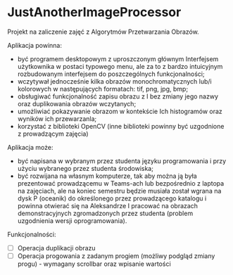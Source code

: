 ﻿# JustAnotherImageProcessor

Projekt na zaliczenie zajęć z Algorytmów Przetwarzania Obrazów.

Aplikacja powinna: 
- być programem desktopowym z uproszczonym głównym Interfejsem użytkownika w postaci typowego menu, 
ale za to z bardzo intuicyjnym rozbudowanym interfejsem do poszczególnych funkcjonalności; 
- wczytywał jednocześnie kilka obrazów monochromatycznych lub/i kolorowych w następujących formatach: tif, png, jpg, bmp;
- obsługiwać funkcjonalność zapisu obrazu z I bez zmiany jego nazwy oraz duplikowania obrazów wczytanych; 
- umożliwiać pokazywanie obrazom w kontekście Ich histogramów oraz wyników ich przewarzanla; 
- korzystać z biblioteki OpenCV (inne biblioteki powinny być uzgodnione z prowadzącym zajęcia) 

Aplikacja może: 
- być napisana w wybranym przez studenta języku programowania i przy użyciu wybranego przez studenta środowiska; 
- być rozwijana na własnym komputerze, tak aby można ją była prezentować prowadzącemu w Teams-ach lub bezpośrednio z laptopa na zajęciach, ale na koniec semestru będzie musiała został wgrana na dysk P (oceanik) do określonego przez prowadzącego katalogu i powinna otwierać się na Aleksandrze I pracować na obrazach demonstracyjnych zgromadzonych przez studenta (problem uzgodnienia wersji oprogramowania). 

Funkcjonalności:
- [ ] Operacja duplikacji obrazu
- [ ] Operacja progowania z zadanym progiem (możliwy podgląd zmiany progu) - wymagany scrollbar oraz wpisanie wartości